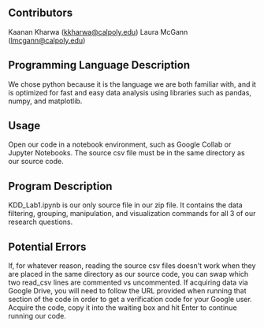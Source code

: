 ## Contributors
Kaanan Kharwa (kkharwa@calpoly.edu)
Laura McGann (lmcgann@calpoly.edu)

## Programming Language Description
We chose python because it is the language we are both familiar with, and it is optimized for fast and easy data analysis using libraries such as pandas, numpy, and matplotlib.

## Usage
Open our code in a notebook environment, such as Google Collab or Jupyter Notebooks. The source csv file must be in the same directory as our source code.

## Program Description
KDD_Lab1.ipynb is our only source file in our zip file. It contains the data filtering, grouping, manipulation, and visualization commands for all 3 of our research questions.

## Potential Errors
If, for whatever reason, reading the source csv files doesn't work when they are placed in the same directory as our source code, you can swap which two read_csv lines are commented vs uncommented. If acquiring data via Google Drive, you will need to follow the URL provided when running that section of the code in order to get a verification code for your Google user. Acquire the code, copy it into the waiting box and hit Enter to continue running our code.
